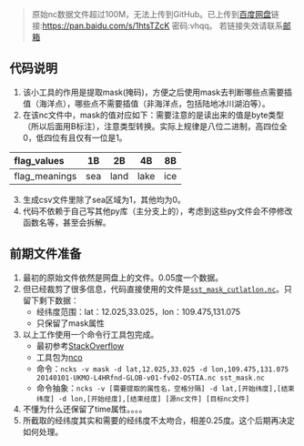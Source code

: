 > 原始nc数据文件超过100M，无法上传到GitHub。已上传到[百度网盘](https://pan.baidu.com/s/1htsTZcK)链接:https://pan.baidu.com/s/1htsTZcK  密码:vhqq。
> 若链接失效请联系[邮箱](kuaiqleqren@163.com)

## 代码说明
1. 该小工具的作用是提取mask(掩码)，方便之后使用mask去判断哪些点需要插值（海洋点），哪些点不需要插值（非海洋点，包括陆地冰川湖泊等）。
2. 在该nc文件中，mask的值对应如下：需要注意的是读出来的值是byte类型（所以后面用B标注），注意类型转换。实际上规律是八位二进制，高四位全0，低四位有且仅有一位是1。

|flag_values|1B|2B|4B|8B|
|:-|:-:|:-:|:-:|:-:|
|flag_meanings|sea|land|lake|ice|
3. 生成csv文件里除了sea区域为1，其他均为0。
4. 代码不依赖于自己写其他py库（主分支上的），考虑到这些py文件会不停修改函数名等，甚至会拆解。

## 前期文件准备
1. 最初的原始文件依然是网盘上的文件。0.05度一个数据。
2. 但已经裁剪了很多信息，代码直接使用的文件是[```sst_mask_cutlatlon.nc```](./sst_mask.nc)。只留下剩下数据：
    + 经纬度范围：lat：12.025,33.025，lon：109.475,131.075
    + 只保留了mask属性
3. 以上工作使用一个命令行工具包完成。
    + 最初参考[StackOverflow](https://stackoverflow.com/questions/29135885/netcdf4-extract-for-subset-of-lat-lon)
    + 工具包为[nco](http://nco.sourceforge.net/nco.html#ncks-netCDF-Kitchen-Sink)
    + 命令：```ncks -v mask -d lat,12.025,33.025 -d lon,109.475,131.075 20140101-UKMO-L4HRfnd-GLOB-v01-fv02-OSTIA.nc sst_mask.nc```
    + 命令抽象：```ncks -v [需要提取的属性名，空格分隔] -d lat,[开始纬度],[结束纬度] -d lon,[开始经度],[结束经度] [源nc文件] [目标nc文件]```
4. 不懂为什么还保留了time属性。。。。
4. 所截取的经纬度其实和需要的经纬度不太吻合，相差0.25度。这个后期再决定如何处理。
